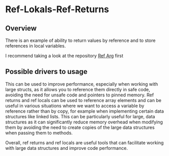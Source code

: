 # Ref-Lokals-Ref-Returns

## Overview

There is an example of ability to return values by reference and to store references in local variables.

I recommend taking a look at the repository [Ref Arg](https://github.com/ArturWincenciak/Ref-Arg) first

## Possible drivers to usage

This can be used to improve performance, especially when working with large structs, as it allows you to reference them directly in safe code, avoiding the need for unsafe code and pointers to pinned memory. Ref returns and ref locals can be used to reference array elements and can be useful in various situations where we want to access a variable by reference rather than by copy, for example when implementing certain data structures like linked lists. This can be particularly useful for large, data structures as it can significantly reduce memory overhead when modifying them by avoiding the need to create copies of the large data structures when passing them to methods.

Overall, ref returns and ref locals are useful tools that can facilitate working with large data structures and improve code performance.
